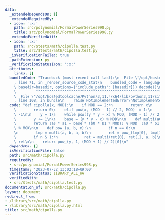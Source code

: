 ```yaml
---
data:
  _extendedDependsOn: []
  _extendedRequiredBy:
  - icon: ':x:'
    path: src/polynomial/FormalPowerSeries998.py
    title: src/polynomial/FormalPowerSeries998.py
  _extendedVerifiedWith:
  - icon: ':x:'
    path: src/$tests/math/cipolla.test.py
    title: src/$tests/math/cipolla.test.py
  _isVerificationFailed: true
  _pathExtension: py
  _verificationStatusIcon: ':x:'
  attributes:
    links: []
  bundledCode: "Traceback (most recent call last):\n  File \"/opt/hostedtoolcache/Python/3.11.4/x64/lib/python3.11/site-packages/onlinejudge_verify/documentation/build.py\"\
    , line 71, in _render_source_code_stat\n    bundled_code = language.bundle(stat.path,\
    \ basedir=basedir, options={'include_paths': [basedir]}).decode()\n          \
    \         ^^^^^^^^^^^^^^^^^^^^^^^^^^^^^^^^^^^^^^^^^^^^^^^^^^^^^^^^^^^^^^^^^^^^^^^^^^^^^^^^^\n\
    \  File \"/opt/hostedtoolcache/Python/3.11.4/x64/lib/python3.11/site-packages/onlinejudge_verify/languages/python.py\"\
    , line 108, in bundle\n    raise NotImplementedError\nNotImplementedError\n"
  code: "def cipolla(x, MOD):\n    if MOD == 2:\n        return x\n    elif x == 0:\n\
    \        return 0\n    elif pow(x, (MOD - 1) // 2, MOD) != 1:\n        return\
    \ -1\n\n    y = 1\n    while pow((y * y - x) % MOD, (MOD - 1) // 2, MOD) == 1:\n\
    \        y += 1\n\n    base = (y * y - x) % MOD\n\n    def multi(a0, b0, a1, b1):\n\
    \        return (a0 * a1 + base * (b0 * b1 % MOD)) % MOD, (a0 * b1 + a1 * b0)\
    \ % MOD\n\n    def pow_(a, b, n):\n        if n == 0:\n            return 1, 0\n\
    \n        tmp = multi(a, b, a, b)\n        ret = pow_(tmp[0], tmp[1], n >> 1)\n\
    \        if n & 1:\n            ret = multi(ret[0], ret[1], a, b)\n\n        return\
    \ ret\n\n    return pow_(y, 1, (MOD + 1) // 2)[0]\n"
  dependsOn: []
  isVerificationFile: false
  path: src/math/cipolla.py
  requiredBy:
  - src/polynomial/FormalPowerSeries998.py
  timestamp: '2023-07-22 13:02:18+09:00'
  verificationStatus: LIBRARY_ALL_WA
  verifiedWith:
  - src/$tests/math/cipolla.test.py
documentation_of: src/math/cipolla.py
layout: document
redirect_from:
- /library/src/math/cipolla.py
- /library/src/math/cipolla.py.html
title: src/math/cipolla.py
---
```

